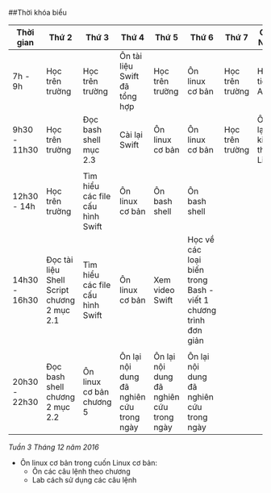 ##Thời khóa biểu

| Thời gian | Thứ 2 | Thứ 3 | Thứ 4 | Thứ 5 | Thứ 6 | Thứ 7 | Chủ Nhật |
|-----------|-------|-------|-------|-------|-------|-------|----------|
| 7h - 9h | Học trên trường | Học trên trường | Ôn tài liệu Swift đã tổng hợp | Học trên trường | Ôn linux cơ bản | Học trên trường | Học tiếng Anh |
| 9h30 - 11h30 | Học trên trường| Đọc bash shell mục 2.3 | Cài lại Swift | Ôn linux cơ bản | Ôn linux cơ bản | Học trên trường | Ôn lại kiến thức Linux |
| | | | | | | | |
| 12h30 - 14h | Học trên trường | Tìm hiểu các file cấu hình Swift | Ôn linux cơ bản | Ôn bash shell | Ôn bash shell | | |
| 14h30 - 16h30 | Đọc tài liệu Shell Script chương 2 mục 2.1 | Tìm hiểu các file cấu hình Swift | Ôn linux cơ bản | Xem video Swift | Học về các loại biến trong Bash - viết 1 chương trình đơn giản | | |
| | | | | | | | |
| 20h30 - 22h30 | Đọc bash shell chương 2 mục 2.2 | Ôn linux cơ bản chương 5 | Ôn lại nội dung đã nghiên cứu trong ngày | Ôn lại nội dung đã nghiên cứu trong ngày | Ôn lại nội dung đã nghiên cứu trong ngày | | |

*Tuần 3 Tháng 12 năm 2016*

- Ôn linux cơ bản trong cuốn Linux cơ bản:
	- Ôn các câu lệnh theo chương
	- Lab cách sử dụng các câu lệnh